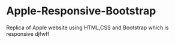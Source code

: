 # Apple-Responsive-Bootstrap
 Replica of Apple website using HTML,CSS and Bootstrap which is responsive
djfwff
